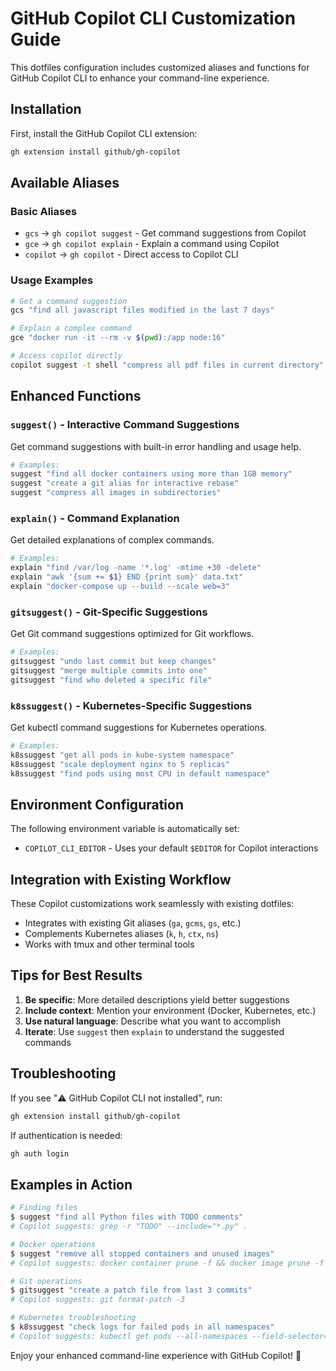 # GitHub Copilot CLI Customization Guide

This dotfiles configuration includes customized aliases and functions for GitHub Copilot CLI to enhance your command-line experience.

## Installation

First, install the GitHub Copilot CLI extension:

```bash
gh extension install github/gh-copilot
```

## Available Aliases

### Basic Aliases
- `gcs` → `gh copilot suggest` - Get command suggestions from Copilot
- `gce` → `gh copilot explain` - Explain a command using Copilot  
- `copilot` → `gh copilot` - Direct access to Copilot CLI

### Usage Examples

```bash
# Get a command suggestion
gcs "find all javascript files modified in the last 7 days"

# Explain a complex command
gce "docker run -it --rm -v $(pwd):/app node:16"

# Access copilot directly
copilot suggest -t shell "compress all pdf files in current directory"
```

## Enhanced Functions

### `suggest()` - Interactive Command Suggestions
Get command suggestions with built-in error handling and usage help.

```bash
# Examples:
suggest "find all docker containers using more than 1GB memory"
suggest "create a git alias for interactive rebase"
suggest "compress all images in subdirectories"
```

### `explain()` - Command Explanation
Get detailed explanations of complex commands.

```bash
# Examples:  
explain "find /var/log -name '*.log' -mtime +30 -delete"
explain "awk '{sum += $1} END {print sum}' data.txt"
explain "docker-compose up --build --scale web=3"
```

### `gitsuggest()` - Git-Specific Suggestions
Get Git command suggestions optimized for Git workflows.

```bash
# Examples:
gitsuggest "undo last commit but keep changes"
gitsuggest "merge multiple commits into one"
gitsuggest "find who deleted a specific file"
```

### `k8ssuggest()` - Kubernetes-Specific Suggestions  
Get kubectl command suggestions for Kubernetes operations.

```bash
# Examples:
k8ssuggest "get all pods in kube-system namespace"
k8ssuggest "scale deployment nginx to 5 replicas"
k8ssuggest "find pods using most CPU in default namespace"
```

## Environment Configuration

The following environment variable is automatically set:
- `COPILOT_CLI_EDITOR` - Uses your default `$EDITOR` for Copilot interactions

## Integration with Existing Workflow

These Copilot customizations work seamlessly with existing dotfiles:
- Integrates with existing Git aliases (`ga`, `gcms`, `gs`, etc.)
- Complements Kubernetes aliases (`k`, `h`, `ctx`, `ns`)
- Works with tmux and other terminal tools

## Tips for Best Results

1. **Be specific**: More detailed descriptions yield better suggestions
2. **Include context**: Mention your environment (Docker, Kubernetes, etc.)
3. **Use natural language**: Describe what you want to accomplish
4. **Iterate**: Use `suggest` then `explain` to understand the suggested commands

## Troubleshooting

If you see "⚠️ GitHub Copilot CLI not installed", run:
```bash
gh extension install github/gh-copilot
```

If authentication is needed:
```bash
gh auth login
```

## Examples in Action

```bash
# Finding files
$ suggest "find all Python files with TODO comments"
# Copilot suggests: grep -r "TODO" --include="*.py" .

# Docker operations  
$ suggest "remove all stopped containers and unused images"
# Copilot suggests: docker container prune -f && docker image prune -f

# Git operations
$ gitsuggest "create a patch file from last 3 commits"
# Copilot suggests: git format-patch -3

# Kubernetes troubleshooting
$ k8ssuggest "check logs for failed pods in all namespaces"
# Copilot suggests: kubectl get pods --all-namespaces --field-selector=status.phase=Failed
```

Enjoy your enhanced command-line experience with GitHub Copilot! 🚀